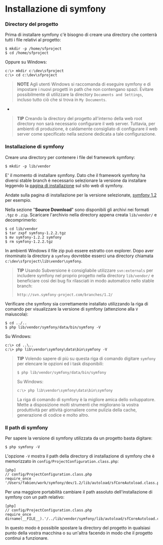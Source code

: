 Installazione di symfony
========================

### Directory del progetto

Prima di installare symfony c'è bisogno di creare una directory che conterrà tutti
i file relativi al progetto:

    $ mkdir -p /home/sfproject
    $ cd /home/sfproject

Oppure su Windows:

    c:\> mkdir c:\dev\sfproject
    c:\> cd c:\dev\sfproject

>**NOTE**
>Agli utenti Windows si raccomanda di eseguire symfony e di impostare i nuovi
>progetti in path che non contengano spazi.
>Evitare possibilmente di utilizzare la directory `Documents and Settings`,
>incluso tutto ciò che si trova in `My Documents`.

-

>**TIP**
>Creando la directory del progetto all'interno della web root directory non sarà
>necessario configurare il web server. Tuttavia, per ambienti di produzione,
>è caldamente consigliato di configurare il web server come specificato nella
>sezione dedicata a tale configurazione.

### Installazione di symfony

Creare una directory per contenere i file del framework symfony:

    $ mkdir -p lib/vendor

E' il momento di installare symfony. Dato che il framework symfony ha diversi 
stable branch è necessario selezionare la versione da installare leggendo la 
[pagina di installazione](http://www.symfony-project.org/installation) sul sito
web di symfony.

Andate sulla pagina di installazione per la versione selezionate,
[symfony 1.2](http://www.symfony-project.org/installation/1_2) per esempio.

Nella sezione "**Source Download**" sono disponibili gli archivi nei formati
`.tgz` o `.zip`. Scaricare l'archivio nella directory appena creata 
`lib/vendor/` e decomprimerlo:

    $ cd lib/vendor
    $ tar zxpf symfony-1.2.2.tgz
    $ mv symfony-1.2.2 symfony
    $ rm symfony-1.2.2.tgz

In ambienti Windows il file zip può essere estratto con explorer. Dopo aver
rinominato la directory a `symfony` dovrebbe esserci una directory chiamata
`c:\dev\sfproject\lib\vendor\symfony`.

>**TIP**
>Usando Subversione è consigliabile utilizzare `svn:externals` per includere
>symfony nel proprio progetto nella directory `lib/vendor/` e beneficiare così
>dei bug fix rilasciati in modo automatico nello stable branch:
>
>     http://svn.symfony-project.com/branches/1.2/

Verificare che symfony sia correttamente installato utilizzando la riga di comando
per visualizzare la versione di symfony (attenzione alla `V` maiuscola):

    $ cd ../..
    $ php lib/vendor/symfony/data/bin/symfony -V

Su Windows:

    c:\> cd ..\..
    c:\> php lib\vendor\symfony\data\bin\symfony -V

>**TIP**
>Volendo sapere di più su questa riga di comando digitare 
>`symfony` per elencare le opzioni ed i task disponibili:
>
>     $ php lib/vendor/symfony/data/bin/symfony
>
>Su Windows:
>
>     c:\> php lib\vendor\symfony\data\bin\symfony
>
>La riga di comando di symfony è la migliore amica dello sviluppatore. Mette
>a disposizione molti strumenti che migliorano la vostra produttività per 
>attività giornaliere come pulizia della cache, generazione di codice e molto
>altro.

### Il path di symfony

Per sapere la versione di symfony utilizzata da un progetto basta digitare:

    $ php symfony -V

L'opzione `-V` mostra il path della directory di installazione di symfony che è
memorizzato in `config/ProjectConfiguration.class.php`:

    [php]
    // config/ProjectConfiguration.class.php
    require_once '/Users/fabien/work/symfony/dev/1.2/lib/autoload/sfCoreAutoload.class.php';

Per una maggiore portabilità cambiare il path assoluto dell'installazione di symfony
con un path relativo:

    [php]
    // config/ProjectConfiguration.class.php
    require_once dirname(__FILE__).'/../lib/vendor/symfony/lib/autoload/sfCoreAutoload.class.php';

In questo modo è possibile spostare la directory del progetto in qualsiasi punto
della vostra macchina o su un'altra facendo in modo che il progetto continui a 
funzionare.
